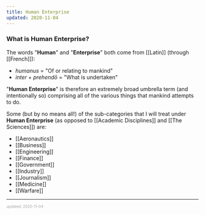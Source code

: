 ```yaml
---
title: Human Enterprise
updated: 2020-11-04
---
```


### What is Human Enterprise?

The words "**Human**" and "**Enterprise**" both come from [[Latin]] (through [[French]]):

- _humanus_ = "Of or relating to mankind"
- _inter_ + _prehendō_ = "What is undertaken"

"**Human Enterprise**" is therefore an extremely broad umbrella term (and intentionally so) comprising all of the various things that mankind attempts to do.

Some (but by no means all!) of the sub-categories that I will treat under **Human Enterprise** (as opposed to [[Academic Disciplines]] and [[The Sciences]]) are:

- [[Aeronautics]]
- [[Business]]
- [[Engineering]]
- [[Finance]]
- [[Government]]
- [[Industry]]
- [[Journalism]]
- [[Medicine]]
- [[Warfare]]

---

<sup><sub><font color="#a6a6a6">updated: 2020-11-04</font></sub></sup>
